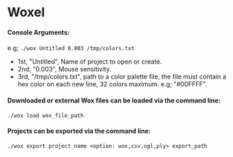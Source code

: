 # Woxel

#### Console Arguments:
e.g; `./wox Untitled 0.003 /tmp/colors.txt`
* 1st, "Untitled", Name of project to open or create.
* 2nd, "0.003", Mouse sensitivity.
* 3rd, "/tmp/colors.txt", path to a color palette file, the file must contain a hex
color on each new line, 32 colors maximum. e.g; "#00FFFF".

#### Downloaded or external Wox files can be loaded via the command line:
`./wox load wox_file_path`

#### Projects can be exported via the command line:
`./wox export project_name <option: wox,csv,ogl,ply> export_path`


